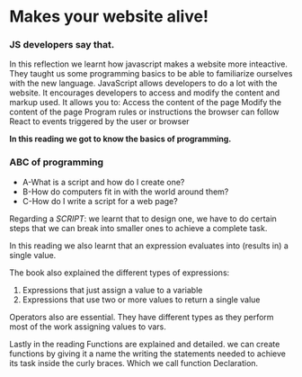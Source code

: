 # Makes your website alive!
### JS developers say that.

In this reflection we learnt how javascript makes a website more inteactive. They taught us some programming basics to be able to familiarize ourselves with the new language. 
JavaScript allows developers to do a lot with the website. It encourages developers to access and modify the content and markup used.
It allows you to:
Access the content of the page
Modify the content of the page
Program rules or instructions the browser can follow
React to events triggered by the user or browser 

**In this reading we got to know the basics of programming.**
### ABC of programming
* A-What is a script and how do I create one?
* B-How do computers fit in with the world around them?
* C-How do I write a script for a web page? 
  
Regarding a *SCRIPT*: we learnt that to design one, we have to do certain steps that we can break into smaller ones to achieve a complete task.

In this reading we also learnt that an expression evaluates into (results in) a single value. 

The book also explained the different types of expressions:
1. Expressions that just assign a value to a variable
2. Expressions that use two or more values to return a single value

Operators also are essential. They have different types as they perform most of the work assigning values to vars.

Lastly in the reading Functions are explained and detailed. we can create functions by giving it a name the writing the statements needed to achieve its task inside the curly braces. Which we call function Declaration.